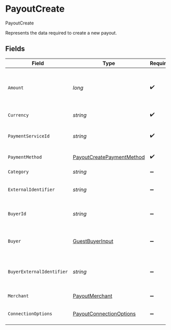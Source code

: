 # PayoutCreate

PayoutCreate

Represents the data required to create a new payout.


## Fields

| Field                                                                                                                                                      | Type                                                                                                                                                       | Required                                                                                                                                                   | Description                                                                                                                                                | Example                                                                                                                                                    |
| ---------------------------------------------------------------------------------------------------------------------------------------------------------- | ---------------------------------------------------------------------------------------------------------------------------------------------------------- | ---------------------------------------------------------------------------------------------------------------------------------------------------------- | ---------------------------------------------------------------------------------------------------------------------------------------------------------- | ---------------------------------------------------------------------------------------------------------------------------------------------------------- |
| `Amount`                                                                                                                                                   | *long*                                                                                                                                                     | :heavy_check_mark:                                                                                                                                         | The monetary amount for this payout, in the smallest currency unit for the given currency, for example `1299` cents to create an authorization for $12.99. | 1299                                                                                                                                                       |
| `Currency`                                                                                                                                                 | *string*                                                                                                                                                   | :heavy_check_mark:                                                                                                                                         | The ISO-4217 currency code for this payout.                                                                                                                | EUR                                                                                                                                                        |
| `PaymentServiceId`                                                                                                                                         | *string*                                                                                                                                                   | :heavy_check_mark:                                                                                                                                         | The ID of the payment service to use for the payout.                                                                                                       | ed8bd87d-85ad-40cf-8e8f-007e21e55aad                                                                                                                       |
| `PaymentMethod`                                                                                                                                            | [PayoutCreatePaymentMethod](../../Models/Components/PayoutCreatePaymentMethod.md)                                                                          | :heavy_check_mark:                                                                                                                                         | The type of payment method to send funds too.                                                                                                              |                                                                                                                                                            |
| `Category`                                                                                                                                                 | *string*                                                                                                                                                   | :heavy_minus_sign:                                                                                                                                         | The type of payout to process.                                                                                                                             | online_gambling                                                                                                                                            |
| `ExternalIdentifier`                                                                                                                                       | *string*                                                                                                                                                   | :heavy_minus_sign:                                                                                                                                         | A value that can be used to match the payout against your own records.                                                                                     | payout-12345                                                                                                                                               |
| `BuyerId`                                                                                                                                                  | *string*                                                                                                                                                   | :heavy_minus_sign:                                                                                                                                         | The `id` of a stored buyer to use for this payout Use this instead of the `buyer` or `buyer_external_identifier`.                                          | fe26475d-ec3e-4884-9553-f7356683f7f9                                                                                                                       |
| `Buyer`                                                                                                                                                    | [GuestBuyerInput](../../Models/Components/GuestBuyerInput.md)                                                                                              | :heavy_minus_sign:                                                                                                                                         | Inline buyer details for the payout. Use this instead of the `buyer_id` or `buyer_external_identifier`.                                                    |                                                                                                                                                            |
| `BuyerExternalIdentifier`                                                                                                                                  | *string*                                                                                                                                                   | :heavy_minus_sign:                                                                                                                                         | The `external_identifier` of a stored buyer to use for this payout. Use this instead of the `buyer_id` or `buyer`.                                         | buyer-12345                                                                                                                                                |
| `Merchant`                                                                                                                                                 | [PayoutMerchant](../../Models/Components/PayoutMerchant.md)                                                                                                | :heavy_minus_sign:                                                                                                                                         | Merchant information for the source of the payout.                                                                                                         |                                                                                                                                                            |
| `ConnectionOptions`                                                                                                                                        | [PayoutConnectionOptions](../../Models/Components/PayoutConnectionOptions.md)                                                                              | :heavy_minus_sign:                                                                                                                                         | Optional fields for processing payouts on specific payment services.                                                                                       |                                                                                                                                                            |